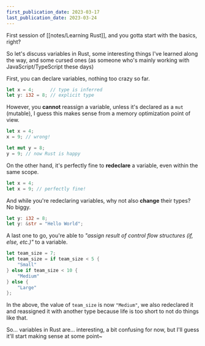 ```yaml
---
first_publication_date: 2023-03-17
last_publication_date: 2023-03-24
---
```



First session of [[notes/Learning Rust]], and you gotta start with the basics, right?

So let's discuss variables in Rust, some interesting things I've learned along the way, and some cursed ones (as someone who's mainly working with JavaScript/TypeScript these days)

First, you can declare variables, nothing too crazy so far.
```rust
let x = 4;      // type is inferred
let y: i32 = 8; // explicit type
```

However, you **cannot** reassign a variable, unless it's declared as a `mut` (mutable), I guess this makes sense from a memory optimization point of view.
```rust
let x = 4;
x = 9; // wrong!

let mut y = 8;
y = 9; // now Rust is happy
```

On the other hand, it's perfectly fine to **redeclare** a variable, even within the same scope.
```rust
let x = 4;
let x = 9; // perfectly fine!
```

And while you're redeclaring variables, why not also **change** their types? No biggy.
```rust
let y: i32 = 8;
let y: &str = "Hello World";
```

A last one to go, you're able to *"assign result of control flow structures (if, else, etc.)"* to a variable.
```rust
let team_size = 7;
let team_size = if team_size < 5 {
    "Small"
} else if team_size < 10 {
    "Medium"
} else {
    "Large"
};
```

In the above, the value of `team_size` is now `"Medium"`, we also redeclared it and reassigned it with another type because life is too short to not do things like that.

So... variables in Rust are... interesting, a bit confusing for now, but I'll guess it'll start making sense at some point~
